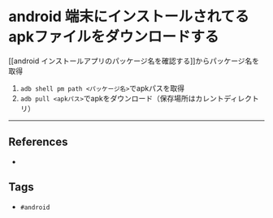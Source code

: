 # android 端末にインストールされてるapkファイルをダウンロードする
[[android インストールアプリのパッケージ名を確認する]]からパッケージ名を取得
1. `adb shell pm path <パッケージ名>`でapkパスを取得
2. `adb pull <apkパス>`でapkをダウンロード（保存場所はカレントディレクトリ）

---
## References
- 

## Tags
- `#android` 